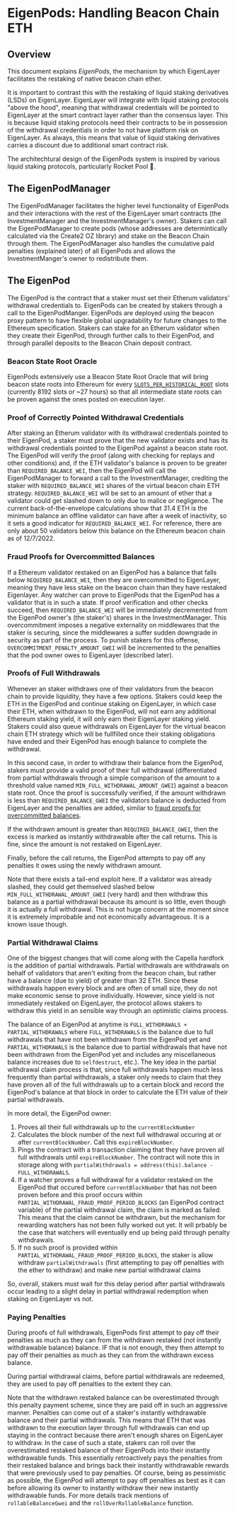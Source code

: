 
# EigenPods: Handling Beacon Chain ETH

## Overview

This document explains *EigenPods*, the mechanism by which EigenLayer facilitates the restaking of native beacon chain ether.

It is important to contrast this with the restaking of liquid staking derivatives (LSDs) on EigenLayer. EigenLayer will integrate with liquid staking protocols "above the hood", meaning that withdrawal credentials will be pointed to EigenLayer at the smart contract layer rather than the consensus layer. This is because liquid staking protocols need their contracts to be in possession of the withdrawal credentials in order to not have platform risk on EigenLayer. As always, this means that value of liquid staking derivatives carries a discount due to additional smart contract risk.

The architechtural design of the EigenPods system is inspired by various liquid staking protocols, particularly Rocket Pool 🚀.

## The EigenPodManager

The EigenPodManager facilitates the higher level functionality of EigenPods and their interactions with the rest of the EigenLayer smart contracts (the InvestmentManager and the InvestmentManager's owner). Stakers can call the EigenPodManager to create pods (whose addresses are determintically calculated via the Create2 OZ library) and stake on the Beacon Chain through them. The EigenPodManager also handles the cumulative paid penalties (explained later) of all EigenPods and allows the InvestmentManger's owner to redistribute them. 

## The EigenPod

The EigenPod is the contract that a staker must set their Etherum validators' withdrawal credentials to. EigenPods can be created by stakers through a call to the EigenPodManger. EigenPods are deployed using the beacon proxy pattern to have flexible global upgradability for future changes to the Ethereum specification. Stakers can stake for an Etherum validator when they create their EigenPod, through further calls to their EigenPod, and through parallel deposits to the Beacon Chain deposit contract.

### Beacon State Root Oracle

EigenPods extensively use a Beacon State Root Oracle that will bring beacon state roots into Ethereum for every [`SLOTS_PER_HISTORICAL_ROOT`](https://github.com/ethereum/consensus-specs/blob/dev/specs/phase0/beacon-chain.md#time-parameters) slots (currently 8192 slots or ~27 hours) so that all intermediate state roots can be proven against the ones posted on execution layer.

### Proof of Correctly Pointed Withdrawal Credentials

After staking an Etherum validator with its withdrawal credentials pointed to their EigenPod, a staker must prove that the new validator exists and has its withdrawal credentials pointed to the EigenPod against a beacon state root. The EigenPod will verify the proof (along with checking for replays and other conditions) and, if the ETH validator's balance is proven to be greater than `REQUIRED_BALANCE_WEI`, then the EigenPod will call the EigenPodManager to forward a call to the InvestmentManager, crediting the staker with `REQUIRED_BALANCE_WEI` shares of the virtual beacon chain ETH strategy. `REQUIRED_BALANCE_WEI` will be set to an amount of ether that a validator could get slashed down to only due to malice or negligence. The current back-of-the-envelope calculations show that 31.4 ETH is the minimum balance an offline validator can have after a week of inactivity, so it sets a good indicator for `REQUIRED_BALANCE_WEI`. For reference, there are only about 50 validators below this balance on the Ethereum beacon chain as of 12/7/2022.

### Fraud Proofs for Overcommitted Balances

If a Ethereum validator restaked on an EigenPod has a balance that falls below `REQUIRED_BALANCE_WEI`, then they are overcommitted to EigenLayer, meaning they have less stake on the beacon chain than they have restaked Eigenlayer. Any watcher can prove to EigenPods that the EigenPod has a validator that is in such a state. If proof verification and other checks succeed, then `REQUIRED_BALANCE_WEI` will be immediately decremented from the EigenPod owner's (the staker's) shares in the InvestmentManager. This overcommitment imposes a negative externality on middlewares that the staker is securing, since the middlewares a suffer sudden downgrade in security as part of the process. To punish stakers for this offense, `OVERCOMMITMENT_PENALTY_AMOUNT_GWEI` will be incremented to the penalties that the pod owner owes to EigenLayer (described later).

### Proofs of Full Withdrawals

Whenever an staker withdraws one of their validators from the beacon chain to provide liquidity, they have a few options. Stakers could keep the ETH in the EigenPod and continue staking on EigenLayer, in which case their ETH, when withdrawn to the EigenPod, will not earn any additional Ethereum staking yield, it will only earn their EigenLayer staking yield. Stakers could also queue withdrawals on EigenLayer for the virtual beacon chain ETH strategy which will be fullfilled once their staking obligations have ended and their EigenPod has enough balance to complete the withdrawal.

In this second case, in order to withdraw their balance from the EigenPod, stakers must provide a valid proof of their full withdrawal (differentiated from partial withdrawals through a simple comparison of the amount to a threshold value named `MIN_FULL_WITHDRAWAL_AMOUNT_GWEI`) against a beacon state root. Once the proof is successfully verified, if the amount withdrawn is less than `REQUIRED_BALANCE_GWEI` the validators balance is deducted from EigenLayer and the penalties are added, similar to [fraud proofs for overcommitted balances](https://github.com/Layr-Labs/eignlayr-contracts/edit/update-eigenpod-withdrawals/docs/EigenPods.md#fraud-proofs-for-overcommitted-balances). 

If the withdrawn amount is greater than `REQUIRED_BALANCE_GWEI`, then the excess is marked as instantly withdrawable after the call returns. This is fine, since the amount is not restaked on EigenLayer.

Finally, before the call returns, the EigenPod attempts to pay off any penalties it owes using the newly withdrawn amount.

Note that there exists a tail-end exploit here. If a validator was already slashed, they could get themselved slashed below `MIN_FULL_WITHDRAWAL_AMOUNT_GWEI` (very hard) and then withdraw this balance as a partial withdrawal because its amount is so little, even though it is actually a full withdrawal. This is not huge concern at the moment since it is extremely improbable and not economically advantageous. It is a known issue though.

### Partial Withdrawal Claims

One of the biggest changes that will come along with the Capella hardfork is the addition of partial withdrawals. Partial withdrawals are withdrawals on behalf of validators that aren't exiting from the beacon chain, but rather have a balance (due to yield) of greater than 32 ETH. Since these withdrawals happen every block and are often of small size, they do not make economic sense to prove individually. However, since yield is not immediately restaked on EigenLayer, the protocol allows stakers to withdraw this yield in an sensible way through an optimistic claims process. 

The balance of an EigenPod at anytime is `FULL_WITHDRAWALS + PARTIAL_WITHDRAWALS` where `FULL_WITHDRAWALS` is the balance due to full withdrawals that have not been withdrawn from the EigenPod yet and `PARTIAL_WITHDRAWALS`  is the balance due to partial withdrawals that have not been withdrawn from the EigenPod yet and includes any miscellaneous balance increases due to `selfdestruct`, etc.). The key idea in the partial withdrawal claim process is that, since full withdrawals happen much less frequently than partial withdrawals, a staker only needs to claim that they have proven all of the full withdrawals up to a certain block and record the EigenPod's balance at that block in order to calculate the ETH value of their partial withdrawals. 

In more detail, the EigenPod owner:
1. Proves all their full withdrawals up to the `currentBlockNumber`
2. Calculates the block number of the next full withdrawal occuring at or after `currentBlockNumber`. Call this `expireBlockNumber`.
3. Pings the contract with a transaction claiming that they have proven all full withdrawals until `expireBlockNumber`. The contract will note this in storage along with `partialWithdrawals = address(this).balance - FULL_WITHDRAWALS`.
4. If a watcher proves a full withdrawal for a validator restaked on the EigenPod that occured before `currentBlockNumber` that has not been proven before and this proof occurs within `PARTIAL_WITHDRAWAL_FRAUD_PROOF_PERIOD_BLOCKS` (an EigenPod contract variable) of the partial withdrawal claim, the claim is marked as failed. This means that the claim cannot be withdrawn, but the mechanism for rewarding watchers has not been fully worked out yet. It will prbably be the case that watchers will eventually end up being paid through penalty withdrawals.
5. If no such proof is provided within `PARTIAL_WITHDRAWAL_FRAUD_PROOF_PERIOD_BLOCKS`, the staker is allow withdraw `partialWithdrawals` (first attempting to pay off penalties with the ether to withdraw) and make new partial withdrawal claims

So, overall, stakers must wait for this delay period after partial withdrawals occur leading to a slight delay in partial withdrawal redemption when staking on EigenLayer vs not.

### Paying Penalties

During proofs of full withdrawals, EigenPods first attempt to pay off their penalties as much as they can from the withdrawn restaked (not instantly withdrawable balance) balance. IF that is not enough, they then attempt to pay off their penalties as much as they can from the withdrawn excess balance.

During partial withdrawal claims, before partial withdrawals are redeemed, they are used to pay off penalties to the extent they can.

Note that the withdrawn restaked balance can be overestimated through this penalty payment scheme, since they are paid off in such an aggressive manner. Penalties can come out of a staker's instantly withdrawable balance and their partial withdrawals. This means that ETH that was withdrawn to the execution layer through full withdrawals can end up staying in the contract because there aren't enough shares on EigenLayer to withdraw. In the case of such a state, stakers can roll over the overestimated restaked balance of their EigenPods into their instantly withdrawable funds. This essentially retroactively pays the penalties from their restaked balance and brings back their instantly withdrawable rewards that were previously used to pay penalties. Of course, being as pessimistic as possible, the EigenPod will attempt to pay off penalties as best as it can before allowing its owner to instantly withdraw their new instantly withdrawable funds. For more details track mentions of `rollableBalanceGwei` and the `rollOverRollableBalance` function.